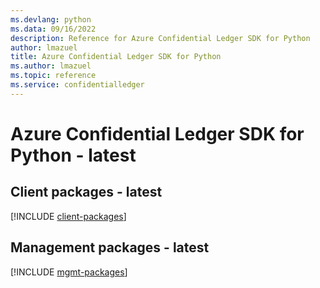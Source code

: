 ```yaml
---
ms.devlang: python
ms.data: 09/16/2022
description: Reference for Azure Confidential Ledger SDK for Python
author: lmazuel
title: Azure Confidential Ledger SDK for Python
ms.author: lmazuel
ms.topic: reference
ms.service: confidentialledger
---
```

# Azure Confidential Ledger SDK for Python - latest

## Client packages - latest
[!INCLUDE [client-packages](confidential-ledger-client-index.md)]
## Management packages - latest
[!INCLUDE [mgmt-packages](confidential-ledger-mgmt-index.md)]